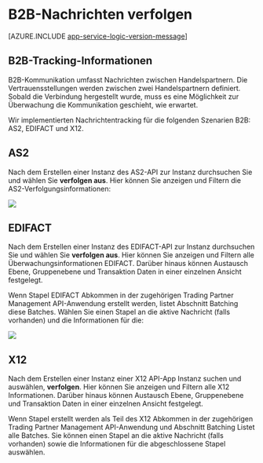 <properties 
   pageTitle="B2B-Nachrichten in Ihren apps Logik in Azure App Service überwachen | Microsoft Azure" 
   description="Dieses Thema behandelt die Verfolgung von B2B-Verarbeitung" 
   services="logic-apps" 
   documentationCenter=".net,nodejs,java" 
   authors="rajram" 
   manager="erikre" 
   editor=""/>

<tags
   ms.service="logic-apps"
   ms.devlang="multiple"
   ms.topic="article"
   ms.tgt_pltfrm="na"
   ms.workload="integration" 
   ms.date="04/20/2016"
   ms.author="rajram"/>


# <a name="track-b2b-messages"></a>B2B-Nachrichten verfolgen

[AZURE.INCLUDE [app-service-logic-version-message](../../includes/app-service-logic-version-message.md)]

## <a name="b2b-tracking-information"></a>B2B-Tracking-Informationen
B2B-Kommunikation umfasst Nachrichten zwischen Handelspartnern. Die Vertrauensstellungen werden zwischen zwei Handelspartnern definiert. Sobald die Verbindung hergestellt wurde, muss es eine Möglichkeit zur Überwachung die Kommunikation geschieht, wie erwartet. 

Wir implementierten Nachrichtentracking für die folgenden Szenarien B2B: AS2, EDIFACT und X12.

## <a name="as2"></a>AS2
Nach dem Erstellen einer Instanz des AS2-API zur Instanz durchsuchen Sie und wählen Sie **verfolgen aus**. Hier können Sie anzeigen und Filtern die AS2-Verfolgungsinformationen:  

![][1]  

## <a name="edifact"></a>EDIFACT
Nach dem Erstellen einer Instanz des EDIFACT-API zur Instanz durchsuchen Sie und wählen Sie **verfolgen aus**. Hier können Sie anzeigen und Filtern alle Überwachungsinformationen EDIFACT. Darüber hinaus können Austausch Ebene, Gruppenebene und Transaktion Daten in einer einzelnen Ansicht festgelegt. 

Wenn Stapel EDIFACT Abkommen in der zugehörigen Trading Partner Management API-Anwendung erstellt werden, listet Abschnitt Batching diese Batches. Wählen Sie einen Stapel an die aktive Nachricht (falls vorhanden) und die Informationen für die:  

![][2]      

## <a name="x12"></a>X12
Nach dem Erstellen einer Instanz einer X12 API-App Instanz suchen und auswählen, **verfolgen**. Hier können Sie anzeigen und Filtern alle X12 Informationen. Darüber hinaus können Austausch Ebene, Gruppenebene und Transaktion Daten in einer einzelnen Ansicht festgelegt.

Wenn Stapel erstellt werden als Teil des X12 Abkommen in der zugehörigen Trading Partner Management API-Anwendung und Abschnitt Batching Listet alle Batches. Sie können einen Stapel an die aktive Nachricht (falls vorhanden) sowie die Informationen für die abgeschlossene Stapel auswählen.

<!--Image references-->
[1]: ./media/app-service-logic-track-b2b-messages/AS2Tracking.png
[2]: ./media/app-service-logic-track-b2b-messages/EDIFACTTracking.png
